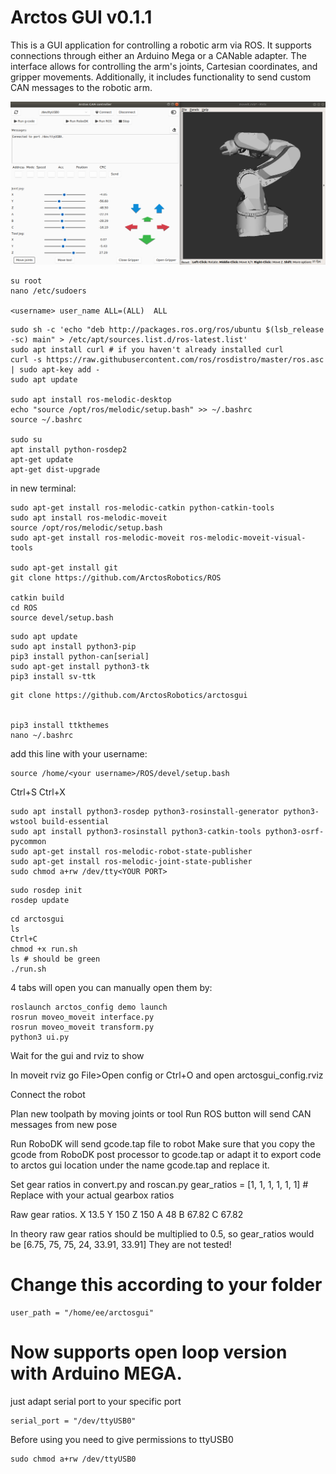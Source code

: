 # Arctos GUI v0.1.1 
This is a GUI application for controlling a robotic arm via ROS. It supports connections through either an Arduino Mega or a CANable adapter. The interface allows for controlling the arm's joints, Cartesian coordinates, and gripper movements. Additionally, it includes functionality to send custom CAN messages to the robotic arm.

![arctosgui.png](/arctosgui.png)

```
su root 
nano /etc/sudoers

<username> user_name ALL=(ALL)  ALL
```
```
sudo sh -c 'echo "deb http://packages.ros.org/ros/ubuntu $(lsb_release -sc) main" > /etc/apt/sources.list.d/ros-latest.list'
sudo apt install curl # if you haven't already installed curl
curl -s https://raw.githubusercontent.com/ros/rosdistro/master/ros.asc | sudo apt-key add -
sudo apt update

sudo apt install ros-melodic-desktop 
echo "source /opt/ros/melodic/setup.bash" >> ~/.bashrc
source ~/.bashrc

sudo su 
apt install python-rosdep2 
apt-get update
apt-get dist-upgrade
```
in new terminal: 
```
sudo apt-get install ros-melodic-catkin python-catkin-tools 
sudo apt install ros-melodic-moveit
source /opt/ros/melodic/setup.bash 
sudo apt-get install ros-melodic-moveit ros-melodic-moveit-visual-tools 

sudo apt-get install git
git clone https://github.com/ArctosRobotics/ROS

catkin build 
cd ROS 
source devel/setup.bash 
```
```
sudo apt update
sudo apt install python3-pip
pip3 install python-can[serial]
sudo apt-get install python3-tk
pip3 install sv-ttk
 ```
```
git clone https://github.com/ArctosRobotics/arctosgui


pip3 install ttkthemes
nano ~/.bashrc
```
add this line with your username: 
```
source /home/<your username>/ROS/devel/setup.bash 
```
Ctrl+S
Ctrl+X
```
sudo apt install python3-rosdep python3-rosinstall-generator python3-wstool build-essential 
sudo apt install python3-rosinstall python3-catkin-tools python3-osrf-pycommon
sudo apt-get install ros-melodic-robot-state-publisher 
sudo apt-get install ros-melodic-joint-state-publisher 
sudo chmod a+rw /dev/tty<YOUR PORT> 
```

```
sudo rosdep init
rosdep update
```
```
cd arctosgui 
ls 
Ctrl+C
chmod +x run.sh 
ls # should be green 
./run.sh 
```
4 tabs will open 
you can manually open them by: 
```
roslaunch arctos_config demo launch 
rosrun moveo_moveit interface.py 
rosrun moveo_moveit transform.py 
python3 ui.py 
```
Wait for the gui and rviz to show 

In moveit rviz go File>Open config or Ctrl+O and open 
arctosgui_config.rviz

Connect the robot 

Plan new toolpath by moving joints or tool
Run ROS button will send CAN messages from new pose 

Run RoboDK will send gcode.tap file to robot 
Make sure that you copy the gcode from RoboDK post processor to gcode.tap or adapt it to export code to arctos gui location under the name gcode.tap and replace it. 

Set gear ratios in convert.py and roscan.py 
gear_ratios = [1, 1, 1, 1, 1, 1]  # Replace with your actual gearbox ratios

Raw gear ratios. 
X  13.5
Y  150
Z  150
A  48
B  67.82
C  67.82

In theory raw gear ratios should be multiplied to 0.5, so gear_ratios would be
[6.75, 75, 75, 24, 33.91, 33.91]
They are not tested! 

# Change this according to your folder 
```
user_path = "/home/ee/arctosgui"
```


# Now supports open loop version with Arduino MEGA. 
just adapt serial port to your specific port 

```
serial_port = "/dev/ttyUSB0"
```

Before using you need to give permissions to ttyUSB0
```
sudo chmod a+rw /dev/ttyUSB0
```
